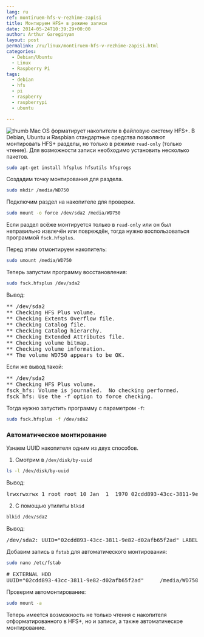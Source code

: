 ```yaml
---
lang: ru
ref: montiruem-hfs-v-rezhime-zapisi
title: Монтируем HFS+ в режиме записи
date: 2014-05-24T10:39:29+00:00
author: Arthur Gareginyan
layout: post
permalink: /ru/linux/montiruem-hfs-v-rezhime-zapisi.html
categories:
  - Debian/Ubuntu
  - Linux
  - Raspberry Pi
tags:
  - debian
  - hfs
  - pi
  - raspberry
  - raspberrypi
  - ubuntu

---
```


![thumb]()
Mac OS форматирует накопители в файловую систему HFS+. В Debian, Ubuntu и Raspbian стандартные средства позволяют монтировать HFS+ разделы, но только в режиме `read-only` (только чтение).
Для возможности записи необходимо установить несколько пакетов.
 

```sh
sudo apt-get install hfsplus hfsutils hfsprogs
```

Создадим точку монтирования для раздела.

```sh
sudo mkdir /media/WD750
```

Подключим раздел на накопителе для проверки.

```sh
sudo mount -o force /dev/sda2 /media/WD750
```

Если раздел всёже монтируется только в `read-only` или он был неправильно извлечён или повреждён, тогда нужно воспользоваться программой `fsck.hfsplus`.

Перед этим отмонтируем накопитель:

```sh
sudo umount /media/WD750
```

Теперь запустим программу восстановления:

```sh
sudo fsck.hfsplus /dev/sda2
```

Вывод:

<pre>
** /dev/sda2
** Checking HFS Plus volume.
** Checking Extents Overflow file.
** Checking Catalog file.
** Checking Catalog hierarchy.
** Checking Extended Attributes file.
** Checking volume bitmap.
** Checking volume information.
** The volume WD750 appears to be OK.
</pre>

Если же вывод такой:

<pre>
** /dev/sda2
** Checking HFS Plus volume.
fsck_hfs: Volume is journaled.  No checking performed.
fsck_hfs: Use the -f option to force checking.
</pre>

Тогда нужно запустить программу с параметром `-f`:

```sh
sudo fsck.hfsplus -f /dev/sda2
```


### Автоматическое монтирование

Узнаем UUID накопителя одним из двух способов.


1) Смотрим в `/dev/disk/by-uuid`

```sh
ls -l /dev/disk/by-uuid
```

Вывод:

<pre>
lrwxrwxrwx 1 root root 10 Jan  1  1970 02cdd893-43cc-3811-9e82-d02afb65f2ad -> ../../sda2
</pre>


2) С помощью утилиты `blkid`

```sh
blkid /dev/sda2
```

Вывод:

<pre>
/dev/sda2: UUID="02cdd893-43cc-3811-9e82-d02afb65f2ad" LABEL="WD750" TYPE="hfsplus"
</pre>

Добавим запись в `fstab` для автоматического монтирования:

```sh
sudo nano /etc/fstab
```

<pre>
# EXTERNAL HDD
UUID="02cdd893-43cc-3811-9e82-d02afb65f2ad"     /media/WD750    hfsplus    defaults,force        0       0
</pre>

Проверим автомонтирование:

```sh
sudo mount -a
```

Теперь имеется возможность не только чтения с накопителя отформатированного в HFS+, но и записи, а также автоматическое монтирование.

